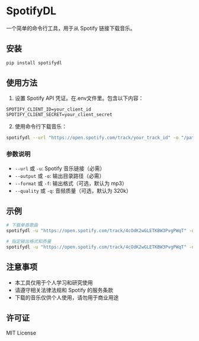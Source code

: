# SpotifyDL

一个简单的命令行工具，用于从 Spotify 链接下载音乐。

## 安装

```bash
pip install spotifydl
```

## 使用方法

1. 设置 Spotify API 凭证。在.env文件里。包含以下内容：

```
SPOTIFY_CLIENT_ID=your_client_id
SPOTIFY_CLIENT_SECRET=your_client_secret
```

2. 使用命令行下载音乐：

```bash
spotifydl --url "https://open.spotify.com/track/your_track_id" -o "/path/to/output"
```

### 参数说明

- `--url` 或 `-u`: Spotify 音乐链接（必需）
- `--output` 或 `-o`: 输出目录路径（必需）
- `--format` 或 `-f`: 输出格式（可选，默认为 mp3）
- `--quality` 或 `-q`: 音频质量（可选，默认为 320k）

## 示例

```bash
# 下载单首歌曲
spotifydl -u "https://open.spotify.com/track/4cOdK2wGLETKBW3PvgPWqT" -o "./music"

# 指定输出格式和质量
spotifydl -u "https://open.spotify.com/track/4cOdK2wGLETKBW3PvgPWqT" -o "./music" -f mp3 -q 320k
```

## 注意事项

- 本工具仅用于个人学习和研究使用
- 请遵守相关法律法规和 Spotify 的服务条款
- 下载的音乐仅供个人使用，请勿用于商业用途

## 许可证

MIT License 